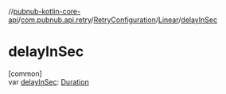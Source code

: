//[pubnub-kotlin-core-api](../../../../index.md)/[com.pubnub.api.retry](../../index.md)/[RetryConfiguration](../index.md)/[Linear](index.md)/[delayInSec](delay-in-sec.md)

# delayInSec

[common]\
var [delayInSec](delay-in-sec.md): [Duration](https://kotlinlang.org/api/latest/jvm/stdlib/kotlin.time/-duration/index.html)
